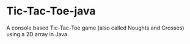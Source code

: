 # Tic-Tac-Toe-java
A console based Tic-Tac-Toe game (also called Noughts and Crosses) using a 2D array in Java.
